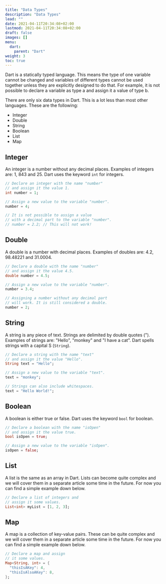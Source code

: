 ```yaml
---
title: "Data Types"
description: "Data Types"
lead: ""
date: 2021-04-11T20:34:08+02:00
lastmod: 2021-04-11T20:34:08+02:00
draft: false
images: []
menu: 
  dart:
    parent: "Dart"
weight: 3
toc: true
---
```


Dart is a statically typed language. This means the type of one variable cannot be changed and variables of different types cannot be used together unless they are explicitly designed to do that. For example, it is not possible to declare a variable as type a and assign it a value of type b.

There are only six data types in Dart. This is a lot less than most other languages. These are the following:

- Integer
- Double
- String
- Boolean
- List
- Map

## Integer

An integer is a number without any decimal places. Examples of integers are: 1, 843 and 25. Dart uses the keyword `int` for integers.

```dart
// Declare an integer with the name "number"
// and assign it the value 1.
int number = 1;

// Assign a new value to the variable "number".
number = 4;

// It is not possible to assign a value
// with a decimal part to the variable "number".
// number = 2.2; // This will not work!
```

## Double

A double is a number with decimal places. Examples of doubles are: 4.2, 98.48221 and 31.0004.

```dart
// Declare a double with the name "number"
// and assign it the value 4.5.
double number = 4.5;

// Assign a new value to the variable "number".
number = 3.4;

// Assigning a number without any decimal part
// will work. It is still considered a double.
number = 2;
```

## String

A string is any piece of text. Strings are delimited by double quotes ("). Examples of strings are: "Hello", "monkey" and "I have a cat". Dart spells strings with a capital S (`String`).

```dart
// Declare a string with the name "text"
// and assign it the value "Hello".
String text = "Hello";

// Assign a new value to the variable "text".
text = "monkey";

// Strings can also include whitespaces.
text = "Hello World!";
```

## Boolean

A boolean is either true or false. Dart uses the keyword `bool` for boolean.

```dart
// Declare a boolean with the name "isOpen"
// and assign it the value true.
bool isOpen = true;

// Assign a new value to the variable "isOpen".
isOpen = false;
```

## List

A list is the same as an array in Dart. Lists can become quite complex and we will cover them in a separate article some time in the future. For now you can find a simple example down below.

```dart
// Declare a list of integers and
// assign it some values.
List<int> myList = [1, 2, 3];
```

## Map

A map is a collection of key-value pairs. These can be quite complex and we will cover them in a separate article some time in the future. For now you can find a simple example down below.

```dart
// Declare a map and assign
// it some values.
Map<String, int> = {
  "thisIsAKey": 4,
  "thisIsAlsoAKey": 8,
};
```
